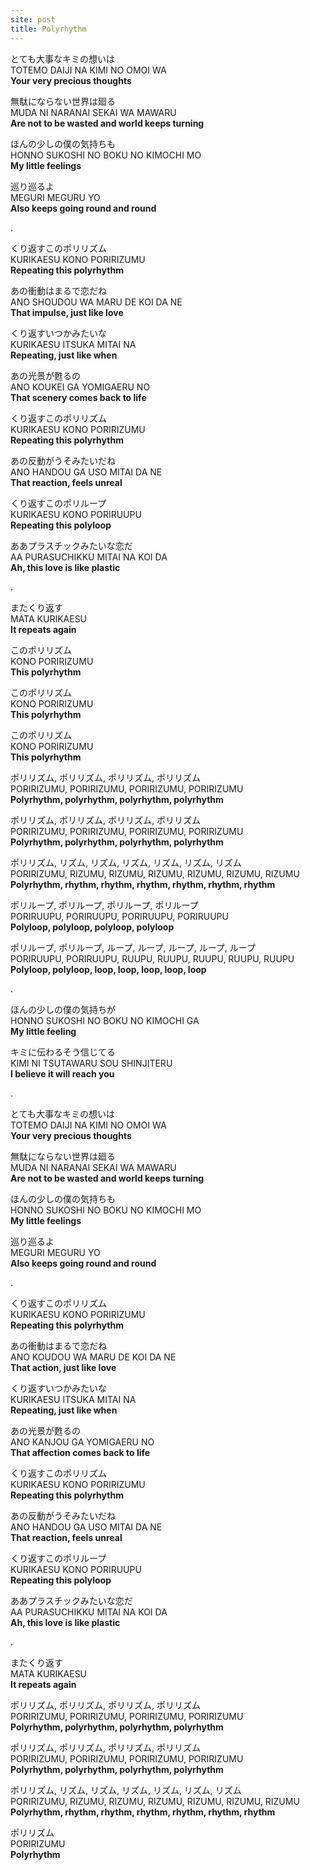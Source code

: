 ```yaml
---
site: post
title: Polyrhythm
---
```


とても大事なキミの想いは  
TOTEMO DAIJI NA KIMI NO OMOI WA  
**Your very precious thoughts**

無駄にならない世界は廻る  
MUDA NI NARANAI SEKAI WA MAWARU  
**Are not to be wasted and world keeps turning**

ほんの少しの僕の気持ちも  
HONNO SUKOSHI NO BOKU NO KIMOCHI MO  
**My little feelings**

巡り巡るよ  
MEGURI MEGURU YO  
**Also keeps going round and round**
  
.  
  
くり返すこのポリリズム  
KURIKAESU KONO PORIRIZUMU  
**Repeating this polyrhythm**

あの衝動はまるで恋だね  
ANO SHOUDOU WA MARU DE KOI DA NE  
**That impulse, just like love**

くり返すいつかみたいな  
KURIKAESU ITSUKA MITAI NA  
**Repeating, just like when**

あの光景が甦るの  
ANO KOUKEI GA YOMIGAERU NO  
**That scenery comes back to life**

くり返すこのポリリズム  
KURIKAESU KONO PORIRIZUMU  
**Repeating this polyrhythm**

あの反動がうそみたいだね  
ANO HANDOU GA USO MITAI DA NE  
**That reaction, feels unreal**

くり返すこのポリループ  
KURIKAESU KONO PORIRUUPU  
**Repeating this polyloop**

ああプラスチックみたいな恋だ  
AA PURASUCHIKKU MITAI NA KOI DA  
**Ah, this love is like plastic**

.

またくり返す  
MATA KURIKAESU  
**It repeats again**

このポリリズム  
KONO PORIRIZUMU  
**This polyrhythm**

このポリリズム  
KONO PORIRIZUMU  
**This polyrhythm**

このポリリズム  
KONO PORIRIZUMU  
**This polyrhythm**

ポリリズム, ポリリズム, ポリリズム, ポリリズム  
PORIRIZUMU, PORIRIZUMU, PORIRIZUMU, PORIRIZUMU  
**Polyrhythm, polyrhythm, polyrhythm, polyrhythm**

ポリリズム, ポリリズム, ポリリズム, ポリリズム  
PORIRIZUMU, PORIRIZUMU, PORIRIZUMU, PORIRIZUMU  
**Polyrhythm, polyrhythm, polyrhythm, polyrhythm**

ポリリズム, リズム, リズム, リズム, リズム, リズム, リズム  
PORIRIZUMU, RIZUMU, RIZUMU, RIZUMU, RIZUMU, RIZUMU, RIZUMU  
**Polyrhythm, rhythm, rhythm, rhythm, rhythm, rhythm, rhythm**

ポリループ, ポリループ, ポリループ, ポリループ  
PORIRUUPU, PORIRUUPU, PORIRUUPU, PORIRUUPU  
**Polyloop, polyloop, polyloop, polyloop**

ポリループ, ポリループ, ループ, ループ, ループ, ループ, ループ  
PORIRUUPU, PORIRUUPU, RUUPU, RUUPU, RUUPU, RUUPU, RUUPU  
**Polyloop, polyloop, loop, loop, loop, loop, loop**

.  

ほんの少しの僕の気持ちが  
HONNO SUKOSHI NO BOKU NO KIMOCHI GA  
**My little feeling**

キミに伝わるそう信じてる  
KIMI NI TSUTAWARU SOU SHINJITERU  
**I believe it will reach you**

.  

とても大事なキミの想いは  
TOTEMO DAIJI NA KIMI NO OMOI WA  
**Your very precious thoughts**

無駄にならない世界は廻る  
MUDA NI NARANAI SEKAI WA MAWARU  
**Are not to be wasted and world keeps turning**

ほんの少しの僕の気持ちも  
HONNO SUKOSHI NO BOKU NO KIMOCHI MO  
**My little feelings**

巡り巡るよ  
MEGURI MEGURU YO  
**Also keeps going round and round**

.  

くり返すこのポリリズム  
KURIKAESU KONO PORIRIZUMU  
**Repeating this polyrhythm**

あの衝動はまるで恋だね  
ANO KOUDOU WA MARU DE KOI DA NE  
**That action, just like love**

くり返すいつかみたいな  
KURIKAESU ITSUKA MITAI NA  
**Repeating, just like when**

あの光景が甦るの  
ANO KANJOU GA YOMIGAERU NO  
**That affection comes back to life**

くり返すこのポリリズム  
KURIKAESU KONO PORIRIZUMU  
**Repeating this polyrhythm**

あの反動がうそみたいだね  
ANO HANDOU GA USO MITAI DA NE  
**That reaction, feels unreal**

くり返すこのポリループ  
KURIKAESU KONO PORIRUUPU  
**Repeating this polyloop**

ああプラスチックみたいな恋だ  
AA PURASUCHIKKU MITAI NA KOI DA  
**Ah, this love is like plastic**

.  

またくり返す             
MATA KURIKAESU  
**It repeats again**

ポリリズム, ポリリズム, ポリリズム, ポリリズム  
PORIRIZUMU, PORIRIZUMU, PORIRIZUMU, PORIRIZUMU  
**Polyrhythm, polyrhythm, polyrhythm, polyrhythm**

ポリリズム, ポリリズム, ポリリズム, ポリリズム  
PORIRIZUMU, PORIRIZUMU, PORIRIZUMU, PORIRIZUMU  
**Polyrhythm, polyrhythm, polyrhythm, polyrhythm**

ポリリズム, リズム, リズム, リズム, リズム, リズム, リズム  
PORIRIZUMU, RIZUMU, RIZUMU, RIZUMU, RIZUMU, RIZUMU, RIZUMU  
**Polyrhythm, rhythm, rhythm, rhythm, rhythm, rhythm, rhythm**

ポリリズム  
PORIRIZUMU  
**Polyrhythm**
